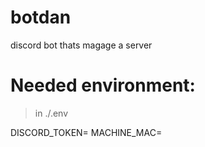 # botdan
discord bot thats magage a server

# Needed environment:

> in ./.env

DISCORD_TOKEN=
MACHINE_MAC=